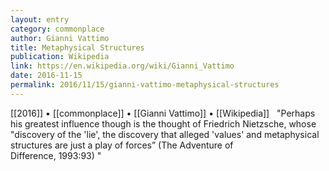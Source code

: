 ```yaml
---
layout: entry
category: commonplace
author: Gianni Vattimo
title: Metaphysical Structures
publication: Wikipedia
link: https://en.wikipedia.org/wiki/Gianni_Vattimo
date: 2016-11-15
permalink: 2016/11/15/gianni-vattimo-metaphysical-structures
---
```


[[2016]] • [[commonplace]] • [[Gianni Vattimo]] • [[Wikipedia]]
 
"Perhaps his greatest influence though is the thought of Friedrich Nietzsche, whose "discovery of the 'lie', the discovery that alleged 'values' and metaphysical structures are just a play of forces” (The Adventure of Difference, 1993:93) "






